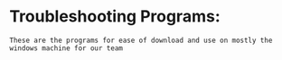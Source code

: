 # Troubleshooting Programs:
    These are the programs for ease of download and use on mostly the windows machine for our team